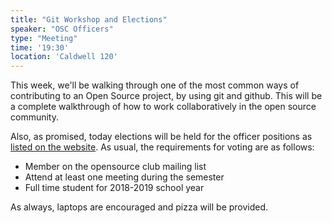 ```yaml
---
title: "Git Workshop and Elections"
speaker: "OSC Officers"
type: "Meeting"
time: '19:30'
location: 'Caldwell 120'
---
```


This week, we'll be walking through one of the most common ways of contributing to an Open Source project, by using git and github. This will be a complete walkthrough of how to work collaboratively in the open source community.

Also, as promised, today elections will be held for the officer positions as [listed on the website](https://opensource.osu.edu/info/officers/). As usual, the requirements for voting are as follows:

- Member on the opensource club mailing list
- Attend at least one meeting during the semester
- Full time student for 2018-2019 school year

As always, laptops are encouraged and pizza will be provided.
